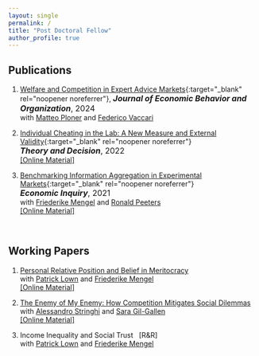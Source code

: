 ```yaml
---
layout: single
permalink: /
title: "Post Doctoral Fellow"
author_profile: true
---
```


## Publications
1. [Welfare and Competition in Expert Advice Markets](/files/APV-WelfareCompetition.pdf){:target="_blank" rel="noopener noreferrer"},
    <span style="font-size:16px;">***Journal of Economic Behavior and Organization***, 2024</span><br>
    <span style="font-size:14px;">with <a href="https://matteoploner.eco.unitn.it" target="_blank" rel="noopener noreferrer">Matteo Ploner</a> and <a href="https://www.fvaccari.com" target="_blank" rel="noopener noreferrer">Federico Vaccari</a> &nbsp; <a href="https://osf.io/4cfwg/" target="_blank" rel="noopener noreferrer">
  <i class="fas fa-folder-open"></i>
</a> </span>

2. [Individual Cheating in the Lab: A New Measure and External Validity](/files/A-CheatingLabvField.pdf){:target="_blank" rel="noopener noreferrer"}<br>
    <span style="font-size:16px;">***Theory and Decision***, 2022</span><br>
    <span style="font-size:14px;"><a href="https://osf.io/deg6q/files/" target="_blank" rel="noopener noreferrer">[Online Material]</a></span>

3. [Benchmarking Information Aggregation in Experimental Markets](/files/AMP-InfoAgg.pdf){:target="_blank" rel="noopener noreferrer"}<br>
    <span style="font-size:16px;">***Economic Inquiry***, 2021</span><br>
    <span style="font-size:14px;">with <a href="https://sites.google.com/site/friederikemengel/home?authuser=0" target="_blank" rel="noopener noreferrer">Friederike Mengel</a> and <a href="https://sites.google.com/site/ronaldpeeters74" target="_blank" rel="noopener noreferrer">Ronald Peeters</a><br>
    <a href="https://osf.io/8v6um/?view_only=f1e53389450f44ae9c7994510b734a4a" target="_blank" rel="noopener noreferrer">[Online Material]</a></span>
<br>

## Working Papers
1. <a href="https://papers.ssrn.com/sol3/papers.cfm?abstract_id=3789067" target="_blank" rel="noopener noreferrer">Personal Relative Position and Belief in Meritocracy</a><br>
    <span style="font-size:14px;">with <a href="http://www.patricklown.com" target="_blank" rel="noopener noreferrer">Patrick Lown</a> and <a href="https://sites.google.com/site/friederikemengel/home?authuser=0" target="_blank" rel="noopener noreferrer">Friederike Mengel</a><br>
    <a href="https://osf.io/9mhvg" target="_blank" rel="noopener noreferrer">[Online Material]</a></span>

2. <a href="https://doi.org/10.31235/osf.io/xf43q" target="_blank" rel="noopener noreferrer">The Enemy of My Enemy: How Competition Mitigates Social Dilemmas</a><br>
    <span style="font-size:14px;">with <a href="https://sites.google.com/view/alessandrostringhi" target="_blank" rel="noopener noreferrer">Alessandro Stringhi</a> and <a href="https://scholar.google.com/citations?user=Rmg1qDgAAAAJ&hl=es" target="_blank" rel="noopener noreferrer">Sara Gil-Gallen</a><br>
    <a href="https://osf.io/wpd73/?view_only=89cb0c5cdb3a4f72a8f1aaaf1f69181c" target="_blank" rel="noopener noreferrer">[Online Material]</a></span>

3. Income Inequality and Social Trust &nbsp; [R&R]<br>
    <span style="font-size:14px;">with <a href="http://www.patricklown.com" target="_blank" rel="noopener noreferrer">Patrick Lown</a> and <a href="https://sites.google.com/site/friederikemengel/home?authuser=0" target="_blank" rel="noopener noreferrer">Friederike Mengel</a></span>

